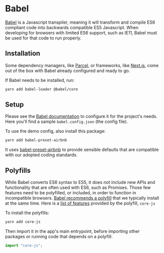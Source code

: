 # Babel

[Babel](https://babeljs.io/) is a Javascript transpiler, meaning it will transform and compile ES6 compliant code into backwards compatible ES5 Javascript. When developing for browsers with limited ES6 support, such as IE11, Babel must be used for that code to run properly.

## Installation

Some dependency managers, like [Parcel](https://en.parceljs.org/javascript.html#babel), or frameworks, like [Next.js](https://nextjs.org/docs/advanced-features/customizing-babel-config), come out of the box with Babel already configured and ready to go.

If Babel needs to be installed, run:

```bash
yarn add babel-loader @babel/core
```

## Setup

Please see the [Babel documentation](https://babeljs.io/docs/en/config-files/) to configure it for the project's needs. Here you'll find a sample `babel.config.json` (the config file).

To use the demo config, also install this package:

```bash
yarn add babel-preset-airbnb
```

It uses [babel-preset-airbnb](https://github.com/airbnb/babel-preset-airbnb) to provide sensible defaults that are compatible with our adopted coding standards.

## Polyfills

While Babel converts ES6 syntax to ES5, it does not include new APIs and functionality that are often used with ES6, such as Promises. Those few features need to be polyfilled, or included, in order to function in incompatible browsers. [Babel recommends a polyfill](https://babeljs.io/docs/en/babel-polyfill) that we typically install at the same time. Here is a [list of features](https://github.com/zloirock/core-js#features) provided by the polyfill, `core-js`

To install the polyfills:

```bash
yarn add core-js
```

Then import it in the app's main entrypoint, before importing other packages or running code that depends on a polyfill:

```javascript
import "core-js";
```
